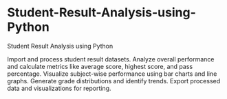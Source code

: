 # Student-Result-Analysis-using-Python
Student Result Analysis using Python 

Import and process student result datasets.
Analyze overall performance and calculate metrics like average score, highest score, and pass percentage.
Visualize subject-wise performance using bar charts and line graphs.
Generate grade distributions and identify trends.
Export processed data and visualizations for reporting.
